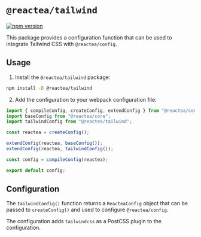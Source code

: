 # `@reactea/tailwind`

<a href="https://www.npmjs.com/package/@reactea/tailwind"><img src="https://img.shields.io/npm/v/@reactea/tailwind.svg?maxAge=3600" alt="npm version" /></a>

This package provides a configuration function that can be used to integrate Tailwind CSS with `@reactea/config`.

## Usage

1. Install the `@reactea/tailwind` package:

```sh
npm install -D @reactea/tailwind
```

2. Add the configuration to your webpack configuration file:

```js
import { compileConfig, createConfig, extendConfig } from "@reactea/config";
import baseConfig from "@reactea/core";
import tailwindConfig from "@reactea/tailwind";

const reactea = createConfig();

extendConfig(reactea, baseConfig());
extendConfig(reactea, tailwindConfig());

const config = compileConfig(reactea);

export default config;
```

## Configuration

The `tailwindConfig()` function returns a `ReacteaConfig` object that can be passed to `createConfig()` and used to configure `@reactea/config`.

The configuration adds `tailwindcss` as a PostCSS plugin to the configuration.
